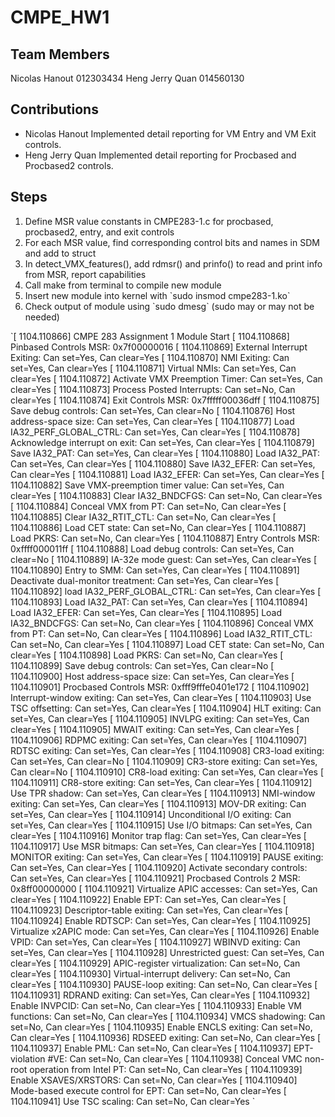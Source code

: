 # CMPE_HW1

## Team Members
Nicolas Hanout 012303434
Heng Jerry Quan 014560130

## Contributions
- Nicolas Hanout
Implemented detail reporting for VM Entry and VM Exit controls.
- Heng Jerry Quan
Implemented detail reporting for Procbased and Procbased2 controls.

## Steps
<ol>
  <li> Define MSR value constants in CMPE283-1.c for procbased, procbased2, entry, and exit controls
  <li> For each MSR value, find corresponding control bits and names in SDM and add to struct
  <li> In detect_VMX_features(), add rdmsr() and prinfo() to read and print info from MSR, report capabilities
  <li> Call make from terminal to compile new module
  <li> Insert new module into kernel with `sudo insmod cmpe283-1.ko`
  <li> Check output of module using `sudo dmesg` (sudo may or may not be needed)
</ol>
`[ 1104.110866] CMPE 283 Assignment 1 Module Start
[ 1104.110868] Pinbased Controls MSR: 0x7f00000016
[ 1104.110869]   External Interrupt Exiting: Can set=Yes, Can clear=Yes
[ 1104.110870]   NMI Exiting: Can set=Yes, Can clear=Yes
[ 1104.110871]   Virtual NMIs: Can set=Yes, Can clear=Yes
[ 1104.110872]   Activate VMX Preemption Timer: Can set=Yes, Can clear=Yes
[ 1104.110873]   Process Posted Interrupts: Can set=No, Can clear=Yes
[ 1104.110874] Exit Controls MSR: 0x7fffff00036dff
[ 1104.110875]   Save debug controls: Can set=Yes, Can clear=No
[ 1104.110876]   Host address-space size: Can set=Yes, Can clear=Yes
[ 1104.110877]   Load IA32_PERF_GLOBAL_CTRL: Can set=Yes, Can clear=Yes
[ 1104.110878]   Acknowledge interrupt on exit: Can set=Yes, Can clear=Yes
[ 1104.110879]   Save IA32_PAT: Can set=Yes, Can clear=Yes
[ 1104.110880]   Load IA32_PAT: Can set=Yes, Can clear=Yes
[ 1104.110880]   Save IA32_EFER: Can set=Yes, Can clear=Yes
[ 1104.110881]   Load IA32_EFER: Can set=Yes, Can clear=Yes
[ 1104.110882]   Save VMX-preemption timer value: Can set=Yes, Can clear=Yes
[ 1104.110883]   Clear IA32_BNDCFGS: Can set=No, Can clear=Yes
[ 1104.110884]   Conceal VMX from PT: Can set=No, Can clear=Yes
[ 1104.110885]   Clear IA32_RTIT_CTL: Can set=No, Can clear=Yes
[ 1104.110886]   Load CET state: Can set=No, Can clear=Yes
[ 1104.110887]   Load PKRS: Can set=No, Can clear=Yes
[ 1104.110887] Entry Controls MSR: 0xffff000011ff
[ 1104.110888]   Load debug controls: Can set=Yes, Can clear=No
[ 1104.110889]   IA-32e mode guest: Can set=Yes, Can clear=Yes
[ 1104.110890]   Entry to SMM: Can set=Yes, Can clear=Yes
[ 1104.110891]   Deactivate dual-monitor treatment: Can set=Yes, Can clear=Yes
[ 1104.110892]   load IA32_PERF_GLOBAL_CTRL: Can set=Yes, Can clear=Yes
[ 1104.110893]   Load IA32_PAT: Can set=Yes, Can clear=Yes
[ 1104.110894]   Load IA32_EFER: Can set=Yes, Can clear=Yes
[ 1104.110895]   Load IA32_BNDCFGS: Can set=No, Can clear=Yes
[ 1104.110896]   Conceal VMX from PT: Can set=No, Can clear=Yes
[ 1104.110896]   Load IA32_RTIT_CTL: Can set=No, Can clear=Yes
[ 1104.110897]   Load CET state: Can set=No, Can clear=Yes
[ 1104.110898]   Load PKRS: Can set=No, Can clear=Yes
[ 1104.110899]   Save debug controls: Can set=Yes, Can clear=No
[ 1104.110900]   Host address-space size: Can set=Yes, Can clear=Yes
[ 1104.110901] Procbased Controls MSR: 0xfff9fffe0401e172
[ 1104.110902]   Interrupt-window exiting: Can set=Yes, Can clear=Yes
[ 1104.110903]   Use TSC offsetting: Can set=Yes, Can clear=Yes
[ 1104.110904]   HLT exiting: Can set=Yes, Can clear=Yes
[ 1104.110905]   INVLPG exiting: Can set=Yes, Can clear=Yes
[ 1104.110905]   MWAIT exiting: Can set=Yes, Can clear=Yes
[ 1104.110906]   RDPMC exiting: Can set=Yes, Can clear=Yes
[ 1104.110907]   RDTSC exiting: Can set=Yes, Can clear=Yes
[ 1104.110908]   CR3-load exiting: Can set=Yes, Can clear=No
[ 1104.110909]   CR3-store exiting: Can set=Yes, Can clear=No
[ 1104.110910]   CR8-load exiting: Can set=Yes, Can clear=Yes
[ 1104.110911]   CR8-store exiting: Can set=Yes, Can clear=Yes
[ 1104.110912]   Use TPR shadow: Can set=Yes, Can clear=Yes
[ 1104.110913]   NMI-window exiting: Can set=Yes, Can clear=Yes
[ 1104.110913]   MOV-DR exiting: Can set=Yes, Can clear=Yes
[ 1104.110914]   Unconditional I/O exiting: Can set=Yes, Can clear=Yes
[ 1104.110915]   Use I/O bitmaps: Can set=Yes, Can clear=Yes
[ 1104.110916]   Monitor trap flag: Can set=Yes, Can clear=Yes
[ 1104.110917]   Use MSR bitmaps: Can set=Yes, Can clear=Yes
[ 1104.110918]   MONITOR exiting: Can set=Yes, Can clear=Yes
[ 1104.110919]   PAUSE exiting: Can set=Yes, Can clear=Yes
[ 1104.110920]   Activate secondary controls: Can set=Yes, Can clear=Yes
[ 1104.110921] Procbased Controls 2 MSR: 0x8ff00000000
[ 1104.110921]   Virtualize APIC accesses: Can set=Yes, Can clear=Yes
[ 1104.110922]   Enable EPT: Can set=Yes, Can clear=Yes
[ 1104.110923]   Descriptor-table exiting: Can set=Yes, Can clear=Yes
[ 1104.110924]   Enable RDTSCP: Can set=Yes, Can clear=Yes
[ 1104.110925]   Virtualize x2APIC mode: Can set=Yes, Can clear=Yes
[ 1104.110926]   Enable VPID: Can set=Yes, Can clear=Yes
[ 1104.110927]   WBINVD exiting: Can set=Yes, Can clear=Yes
[ 1104.110928]   Unrestricted guest: Can set=Yes, Can clear=Yes
[ 1104.110929]   APIC-register virtualization: Can set=No, Can clear=Yes
[ 1104.110930]   Virtual-interrupt delivery: Can set=No, Can clear=Yes
[ 1104.110930]   PAUSE-loop exiting: Can set=No, Can clear=Yes
[ 1104.110931]   RDRAND exiting: Can set=Yes, Can clear=Yes
[ 1104.110932]   Enable INVPCID: Can set=No, Can clear=Yes
[ 1104.110933]   Enable VM functions: Can set=No, Can clear=Yes
[ 1104.110934]   VMCS shadowing: Can set=No, Can clear=Yes
[ 1104.110935]   Enable ENCLS exiting: Can set=No, Can clear=Yes
[ 1104.110936]   RDSEED exiting: Can set=No, Can clear=Yes
[ 1104.110937]   Enable PML: Can set=No, Can clear=Yes
[ 1104.110937]   EPT-violation #VE: Can set=No, Can clear=Yes
[ 1104.110938]   Conceal VMC non-root operation from Intel PT: Can set=No, Can clear=Yes
[ 1104.110939]   Enable XSAVES/XRSTORS: Can set=No, Can clear=Yes
[ 1104.110940]   Mode-based execute control for EPT: Can set=No, Can clear=Yes
[ 1104.110941]   Use TSC scaling: Can set=No, Can clear=Yes
`
